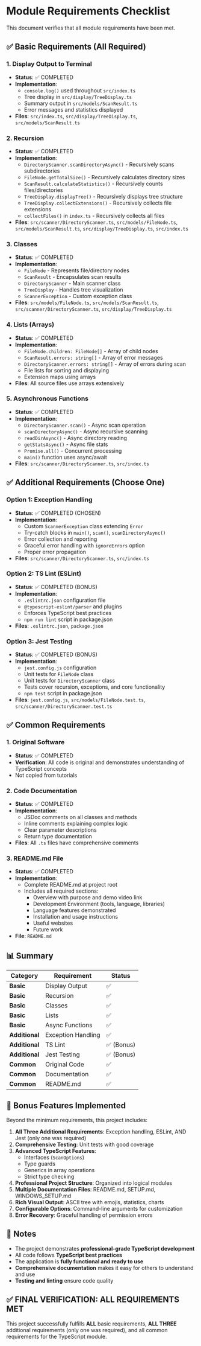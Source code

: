 # Module Requirements Checklist

This document verifies that all module requirements have been met.

## ✅ Basic Requirements (All Required)

### 1. Display Output to Terminal
- **Status**: ✅ COMPLETED
- **Implementation**: 
  - `console.log()` used throughout `src/index.ts`
  - Tree display in `src/display/TreeDisplay.ts`
  - Summary output in `src/models/ScanResult.ts`
  - Error messages and statistics displayed
- **Files**: `src/index.ts`, `src/display/TreeDisplay.ts`, `src/models/ScanResult.ts`

### 2. Recursion
- **Status**: ✅ COMPLETED
- **Implementation**:
  - `DirectoryScanner.scanDirectoryAsync()` - Recursively scans subdirectories
  - `FileNode.getTotalSize()` - Recursively calculates directory sizes
  - `ScanResult.calculateStatistics()` - Recursively counts files/directories
  - `TreeDisplay.displayTree()` - Recursively displays tree structure
  - `TreeDisplay.collectExtensions()` - Recursively collects file extensions
  - `collectFiles()` in `index.ts` - Recursively collects all files
- **Files**: `src/scanner/DirectoryScanner.ts`, `src/models/FileNode.ts`, `src/models/ScanResult.ts`, `src/display/TreeDisplay.ts`, `src/index.ts`

### 3. Classes
- **Status**: ✅ COMPLETED
- **Implementation**:
  - `FileNode` - Represents file/directory nodes
  - `ScanResult` - Encapsulates scan results
  - `DirectoryScanner` - Main scanner class
  - `TreeDisplay` - Handles tree visualization
  - `ScannerException` - Custom exception class
- **Files**: `src/models/FileNode.ts`, `src/models/ScanResult.ts`, `src/scanner/DirectoryScanner.ts`, `src/display/TreeDisplay.ts`

### 4. Lists (Arrays)
- **Status**: ✅ COMPLETED
- **Implementation**:
  - `FileNode.children: FileNode[]` - Array of child nodes
  - `ScanResult.errors: string[]` - Array of error messages
  - `DirectoryScanner.errors: string[]` - Array of errors during scan
  - File lists for sorting and displaying
  - Extension maps using arrays
- **Files**: All source files use arrays extensively

### 5. Asynchronous Functions
- **Status**: ✅ COMPLETED
- **Implementation**:
  - `DirectoryScanner.scan()` - Async scan operation
  - `scanDirectoryAsync()` - Async recursive scanning
  - `readDirAsync()` - Async directory reading
  - `getStatsAsync()` - Async file stats
  - `Promise.all()` - Concurrent processing
  - `main()` function uses async/await
- **Files**: `src/scanner/DirectoryScanner.ts`, `src/index.ts`

## ✅ Additional Requirements (Choose One)

### Option 1: Exception Handling
- **Status**: ✅ COMPLETED (CHOSEN)
- **Implementation**:
  - Custom `ScannerException` class extending `Error`
  - Try-catch blocks in `main()`, `scan()`, `scanDirectoryAsync()`
  - Error collection and reporting
  - Graceful error handling with `ignoreErrors` option
  - Proper error propagation
- **Files**: `src/scanner/DirectoryScanner.ts`, `src/index.ts`

### Option 2: TS Lint (ESLint)
- **Status**: ✅ COMPLETED (BONUS)
- **Implementation**:
  - `.eslintrc.json` configuration file
  - `@typescript-eslint/parser` and plugins
  - Enforces TypeScript best practices
  - `npm run lint` script in package.json
- **Files**: `.eslintrc.json`, `package.json`

### Option 3: Jest Testing
- **Status**: ✅ COMPLETED (BONUS)
- **Implementation**:
  - `jest.config.js` configuration
  - Unit tests for `FileNode` class
  - Unit tests for `DirectoryScanner` class
  - Tests cover recursion, exceptions, and core functionality
  - `npm test` script in package.json
- **Files**: `jest.config.js`, `src/models/FileNode.test.ts`, `src/scanner/DirectoryScanner.test.ts`

## ✅ Common Requirements

### 1. Original Software
- **Status**: ✅ COMPLETED
- **Verification**: All code is original and demonstrates understanding of TypeScript concepts
- Not copied from tutorials

### 2. Code Documentation
- **Status**: ✅ COMPLETED
- **Implementation**:
  - JSDoc comments on all classes and methods
  - Inline comments explaining complex logic
  - Clear parameter descriptions
  - Return type documentation
- **Files**: All `.ts` files have comprehensive comments

### 3. README.md File
- **Status**: ✅ COMPLETED
- **Implementation**:
  - Complete README.md at project root
  - Includes all required sections:
    - Overview with purpose and demo video link
    - Development Environment (tools, language, libraries)
    - Language features demonstrated
    - Installation and usage instructions
    - Useful websites
    - Future work
- **File**: `README.md`

## 📊 Summary

| Category | Requirement | Status |
|----------|-------------|--------|
| **Basic** | Display Output | ✅ |
| **Basic** | Recursion | ✅ |
| **Basic** | Classes | ✅ |
| **Basic** | Lists | ✅ |
| **Basic** | Async Functions | ✅ |
| **Additional** | Exception Handling | ✅ |
| **Additional** | TS Lint | ✅ (Bonus) |
| **Additional** | Jest Testing | ✅ (Bonus) |
| **Common** | Original Code | ✅ |
| **Common** | Documentation | ✅ |
| **Common** | README.md | ✅ |

## 🎯 Bonus Features Implemented

Beyond the minimum requirements, this project includes:

1. **All Three Additional Requirements**: Exception handling, ESLint, AND Jest (only one was required)
2. **Comprehensive Testing**: Unit tests with good coverage
3. **Advanced TypeScript Features**:
   - Interfaces (`ScanOptions`)
   - Type guards
   - Generics in array operations
   - Strict type checking
4. **Professional Project Structure**: Organized into logical modules
5. **Multiple Documentation Files**: README.md, SETUP.md, WINDOWS_SETUP.md
6. **Rich Visual Output**: ASCII tree with emojis, statistics, charts
7. **Configurable Options**: Command-line arguments for customization
8. **Error Recovery**: Graceful handling of permission errors

## 📝 Notes

- The project demonstrates **professional-grade TypeScript development**
- All code follows **TypeScript best practices**
- The application is **fully functional and ready to use**
- **Comprehensive documentation** makes it easy for others to understand and use
- **Testing and linting** ensure code quality

## ✅ FINAL VERIFICATION: ALL REQUIREMENTS MET

This project successfully fulfills **ALL** basic requirements, **ALL THREE** additional requirements (only one was required), and all common requirements for the TypeScript module.
